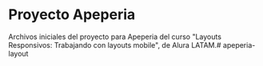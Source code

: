 # Proyecto Apeperia

Archivos iniciales del proyecto para Apeperia del curso "Layouts Responsivos: Trabajando con layouts mobile", de Alura LATAM.# apeperia-layout
